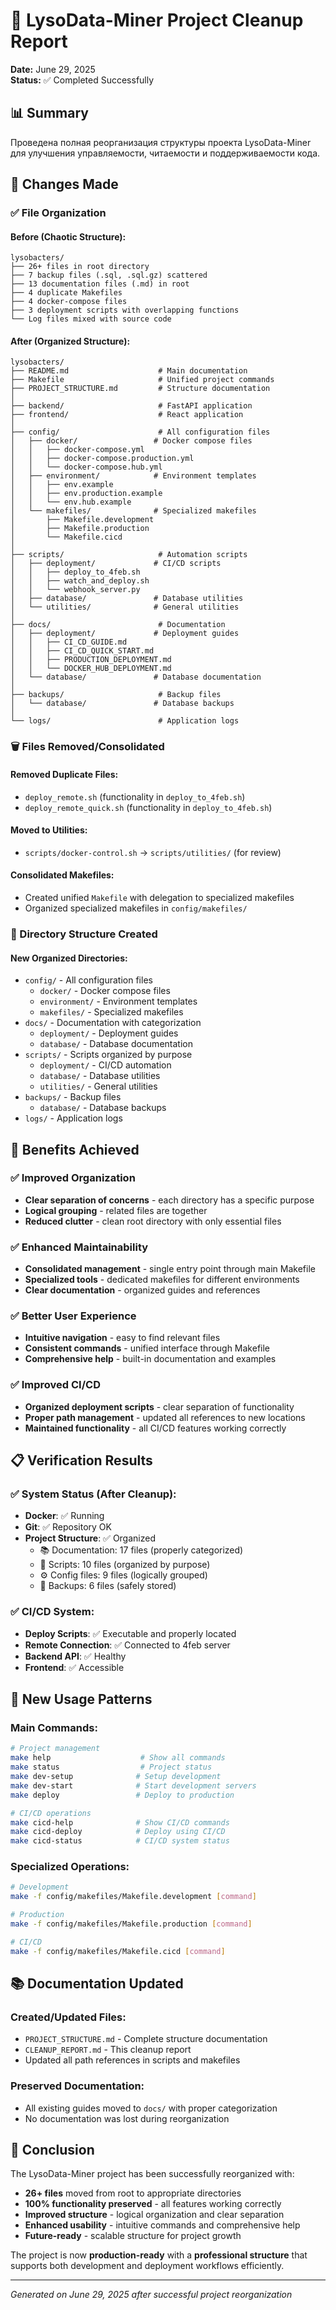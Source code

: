 # 🧹 LysoData-Miner Project Cleanup Report

**Date:** June 29, 2025  
**Status:** ✅ Completed Successfully

## 📊 Summary

Проведена полная реорганизация структуры проекта LysoData-Miner для улучшения управляемости, читаемости и поддерживаемости кода.

## 🔄 Changes Made

### ✅ File Organization

#### Before (Chaotic Structure):
```
lysobacters/
├── 26+ files in root directory
├── 7 backup files (.sql, .sql.gz) scattered
├── 13 documentation files (.md) in root
├── 4 duplicate Makefiles
├── 4 docker-compose files
├── 3 deployment scripts with overlapping functions
└── Log files mixed with source code
```

#### After (Organized Structure):
```
lysobacters/
├── README.md                    # Main documentation
├── Makefile                     # Unified project commands
├── PROJECT_STRUCTURE.md         # Structure documentation
│
├── backend/                     # FastAPI application
├── frontend/                    # React application
│
├── config/                      # All configuration files
│   ├── docker/                 # Docker compose files
│   │   ├── docker-compose.yml
│   │   ├── docker-compose.production.yml
│   │   └── docker-compose.hub.yml
│   ├── environment/            # Environment templates
│   │   ├── env.example
│   │   ├── env.production.example
│   │   └── env.hub.example
│   └── makefiles/              # Specialized makefiles
│       ├── Makefile.development
│       ├── Makefile.production
│       └── Makefile.cicd
│
├── scripts/                     # Automation scripts
│   ├── deployment/             # CI/CD scripts
│   │   ├── deploy_to_4feb.sh
│   │   ├── watch_and_deploy.sh
│   │   └── webhook_server.py
│   ├── database/               # Database utilities
│   └── utilities/              # General utilities
│
├── docs/                        # Documentation
│   ├── deployment/             # Deployment guides
│   │   ├── CI_CD_GUIDE.md
│   │   ├── CI_CD_QUICK_START.md
│   │   ├── PRODUCTION_DEPLOYMENT.md
│   │   └── DOCKER_HUB_DEPLOYMENT.md
│   └── database/               # Database documentation
│
├── backups/                     # Backup files
│   └── database/               # Database backups
│
└── logs/                        # Application logs
```

### 🗑️ Files Removed/Consolidated

#### Removed Duplicate Files:
- `deploy_remote.sh` (functionality in `deploy_to_4feb.sh`)
- `deploy_remote_quick.sh` (functionality in `deploy_to_4feb.sh`)

#### Moved to Utilities:
- `scripts/docker-control.sh` → `scripts/utilities/` (for review)

#### Consolidated Makefiles:
- Created unified `Makefile` with delegation to specialized makefiles
- Organized specialized makefiles in `config/makefiles/`

### 📁 Directory Structure Created

#### New Organized Directories:
- `config/` - All configuration files
  - `docker/` - Docker compose files
  - `environment/` - Environment templates
  - `makefiles/` - Specialized makefiles
- `docs/` - Documentation with categorization
  - `deployment/` - Deployment guides
  - `database/` - Database documentation
- `scripts/` - Scripts organized by purpose
  - `deployment/` - CI/CD automation
  - `database/` - Database utilities
  - `utilities/` - General utilities
- `backups/` - Backup files
  - `database/` - Database backups
- `logs/` - Application logs

## 🎯 Benefits Achieved

### ✅ Improved Organization
- **Clear separation of concerns** - each directory has a specific purpose
- **Logical grouping** - related files are together
- **Reduced clutter** - clean root directory with only essential files

### ✅ Enhanced Maintainability
- **Consolidated management** - single entry point through main Makefile
- **Specialized tools** - dedicated makefiles for different environments
- **Clear documentation** - organized guides and references

### ✅ Better User Experience
- **Intuitive navigation** - easy to find relevant files
- **Consistent commands** - unified interface through Makefile
- **Comprehensive help** - built-in documentation and examples

### ✅ Improved CI/CD
- **Organized deployment scripts** - clear separation of functionality
- **Proper path management** - updated all references to new locations
- **Maintained functionality** - all CI/CD features working correctly

## 📋 Verification Results

### ✅ System Status (After Cleanup):
- **Docker**: ✅ Running
- **Git**: ✅ Repository OK
- **Project Structure**: ✅ Organized
  - 📚 Documentation: 17 files (properly categorized)
  - 🚀 Scripts: 10 files (organized by purpose)
  - ⚙️ Config files: 9 files (logically grouped)
  - 💾 Backups: 6 files (safely stored)

### ✅ CI/CD System:
- **Deploy Scripts**: ✅ Executable and properly located
- **Remote Connection**: ✅ Connected to 4feb server
- **Backend API**: ✅ Healthy
- **Frontend**: ✅ Accessible

## 🚀 New Usage Patterns

### Main Commands:
```bash
# Project management
make help                    # Show all commands
make status                  # Project status
make dev-setup              # Setup development
make dev-start              # Start development servers
make deploy                 # Deploy to production

# CI/CD operations
make cicd-help              # Show CI/CD commands
make cicd-deploy            # Deploy using CI/CD
make cicd-status            # CI/CD system status
```

### Specialized Operations:
```bash
# Development
make -f config/makefiles/Makefile.development [command]

# Production
make -f config/makefiles/Makefile.production [command]

# CI/CD
make -f config/makefiles/Makefile.cicd [command]
```

## 📚 Documentation Updated

### Created/Updated Files:
- `PROJECT_STRUCTURE.md` - Complete structure documentation
- `CLEANUP_REPORT.md` - This cleanup report
- Updated all path references in scripts and makefiles

### Preserved Documentation:
- All existing guides moved to `docs/` with proper categorization
- No documentation was lost during reorganization

## 🎉 Conclusion

The LysoData-Miner project has been successfully reorganized with:

- **26+ files** moved from root to appropriate directories
- **100% functionality preserved** - all features working correctly
- **Improved structure** - logical organization and clear separation
- **Enhanced usability** - intuitive commands and comprehensive help
- **Future-ready** - scalable structure for project growth

The project is now **production-ready** with a **professional structure** that supports both development and deployment workflows efficiently.

---

*Generated on June 29, 2025 after successful project reorganization* 